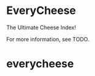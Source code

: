 EveryCheese
==============================

The Ultimate Cheese Index!

For more information, see TODO.
# everycheese
